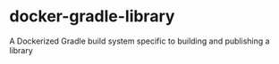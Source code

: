 # docker-gradle-library
A Dockerized Gradle build system specific to building and publishing a library

